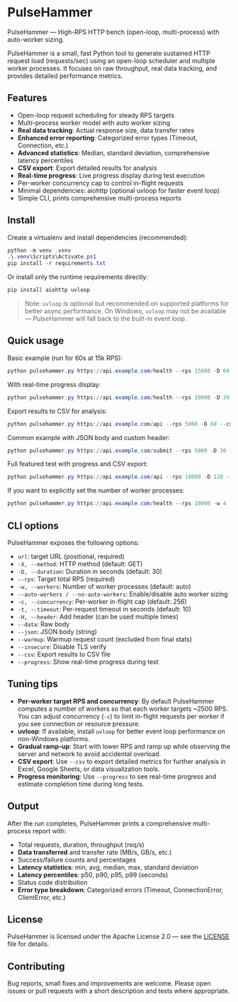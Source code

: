 # PulseHammer

PulseHammer — High-RPS HTTP bench (open-loop, multi-process) with auto-worker sizing.

PulseHammer is a small, fast Python tool to generate sustained HTTP request load (requests/sec) using an open-loop scheduler and multiple worker processes. It focuses on raw throughput, real data tracking, and provides detailed performance metrics.

## Features

- Open-loop request scheduling for steady RPS targets
- Multi-process worker model with auto worker sizing
- **Real data tracking**: Actual response size, data transfer rates
- **Enhanced error reporting**: Categorized error types (Timeout, Connection, etc.)
- **Advanced statistics**: Median, standard deviation, comprehensive latency percentiles
- **CSV export**: Export detailed results for analysis
- **Real-time progress**: Live progress display during test execution
- Per-worker concurrency cap to control in-flight requests
- Minimal dependencies: aiohttp (optional uvloop for faster event loop)
- Simple CLI, prints comprehensive multi-process reports

## Install

Create a virtualenv and install dependencies (recommended):

```powershell
python -m venv .venv
.\.venv\Scripts\Activate.ps1
pip install -r requirements.txt
```

Or install only the runtime requirements directly:

```powershell
pip install aiohttp uvloop
```

> Note: `uvloop` is optional but recommended on supported platforms for better async performance. On Windows, `uvloop` may not be available — PulseHammer will fall back to the built-in event loop.

## Quick usage

Basic example (run for 60s at 15k RPS):

```powershell
python pulsehammer.py https://api.example.com/health --rps 15000 -D 60 --auto-workers
```

With real-time progress display:

```powershell
python pulsehammer.py https://api.example.com/health --rps 10000 -D 30 --progress
```

Export results to CSV for analysis:

```powershell
python pulsehammer.py https://api.example.com/api --rps 5000 -D 60 --csv results.csv
```

Common example with JSON body and custom header:

```powershell
python pulsehammer.py https://api.example.com/submit --rps 5000 -D 30 -X POST --json '{"id":123}' -H "Authorization: Bearer TOKEN"
```

Full featured test with progress and CSV export:

```powershell
python pulsehammer.py https://api.example.com/api --rps 10000 -D 120 --progress --csv results.csv -H "Authorization: Bearer TOKEN"
```

If you want to explicitly set the number of worker processes:

```powershell
python pulsehammer.py https://api.example.com/health --rps 10000 -w 4
```

## CLI options

PulseHammer exposes the following options:

- `url`: target URL (positional, required)
- `-X, --method`: HTTP method (default: GET)
- `-D, --duration`: Duration in seconds (default: 30)
- `--rps`: Target total RPS (required)
- `-w, --workers`: Number of worker processes (default: auto)
- `--auto-workers / --no-auto-workers`: Enable/disable auto worker sizing
- `-c, --concurrency`: Per-worker in-flight cap (default: 256)
- `-t, --timeout`: Per-request timeout in seconds (default: 10)
- `-H, --header`: Add header (can be used multiple times)
- `--data`: Raw body
- `--json`: JSON body (string)
- `--warmup`: Warmup request count (excluded from final stats)
- `--insecure`: Disable TLS verify
- `--csv`: Export results to CSV file
- `--progress`: Show real-time progress during test

## Tuning tips

- **Per-worker target RPS and concurrency**: By default PulseHammer computes a number of workers so that each worker targets ~2500 RPS. You can adjust concurrency (`-c`) to limit in-flight requests per worker if you see connection or resource pressure.
- **uvloop**: If available, install `uvloop` for better event loop performance on non-Windows platforms.
- **Gradual ramp-up**: Start with lower RPS and ramp up while observing the server and network to avoid accidental overload.
- **CSV export**: Use `--csv` to export detailed metrics for further analysis in Excel, Google Sheets, or data visualization tools.
- **Progress monitoring**: Use `--progress` to see real-time progress and estimate completion time during long tests.

## Output

After the run completes, PulseHammer prints a comprehensive multi-process report with:

- Total requests, duration, throughput (req/s)
- **Data transferred** and transfer rate (MB/s, GB/s, etc.)
- Success/failure counts and percentages
- **Latency statistics**: min, avg, median, max, standard deviation
- **Latency percentiles**: p50, p90, p95, p99 (seconds)
- Status code distribution
- **Error type breakdown**: Categorized errors (Timeout, ConnectionError, ClientError, etc.)

## License

PulseHammer is licensed under the Apache License 2.0 — see the [LICENSE](LICENSE) file for details.

## Contributing

Bug reports, small fixes and improvements are welcome. Please open issues or pull requests with a short description and tests where appropriate.
